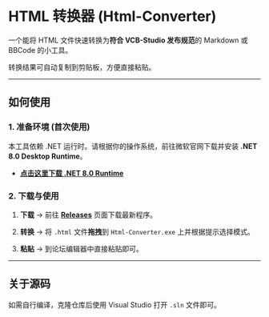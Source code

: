 ﻿# HTML 转换器 (Html-Converter)

一个能将 HTML 文件快速转换为**符合 VCB-Studio 发布规范**的 Markdown 或 BBCode 的小工具。

转换结果可自动复制到剪贴板，方便直接粘贴。

---

## 如何使用

### 1. 准备环境 (首次使用)

本工具依赖 .NET 运行时。请根据你的操作系统，前往微软官网下载并安装 **.NET 8.0 Desktop Runtime**。

- [**点击这里下载 .NET 8.0 Runtime**](https://dotnet.microsoft.com/zh-cn/download/dotnet/8.0)

### 2. 下载与使用

1.  **下载** -> 前往 [**Releases**](https://github.com/demo0102/Html-Converter/releases) 页面下载最新程序。

2.  **转换** -> 将 `.html` 文件**拖拽**到 `Html-Converter.exe` 上并根据提示选择模式。

3.  **粘贴** -> 到论坛编辑器中直接粘贴即可。

---

## 关于源码

如需自行编译，克隆仓库后使用 Visual Studio 打开 `.sln` 文件即可。